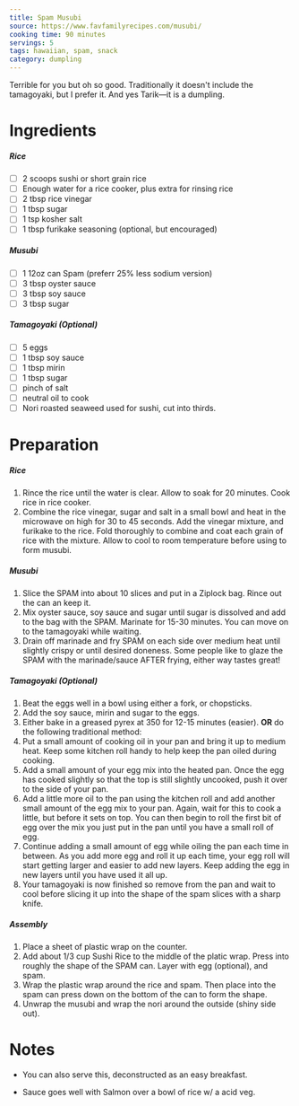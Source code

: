 ```yaml
---
title: Spam Musubi
source: https://www.favfamilyrecipes.com/musubi/
cooking time: 90 minutes
servings: 5
tags: hawaiian, spam, snack
category: dumpling
---
```


Terrible for you but oh so good. Traditionally it doesn't include the tamagoyaki, but I prefer it. And yes Tarik—it is a dumpling.

Ingredients
===========
##### Rice
* [ ] 2 scoops sushi or short grain rice
* [ ] Enough water for a rice cooker, plus extra for rinsing rice
* [ ] 2 tbsp rice vinegar
* [ ] 1 tbsp sugar
* [ ] 1 tsp kosher salt
* [ ] 1 tbsp furikake seasoning (optional, but encouraged)

##### Musubi
* [ ] 1 12oz can Spam (preferr 25% less sodium version)
* [ ] 3 tbsp oyster sauce
* [ ] 3 tbsp soy sauce
* [ ] 3 tbsp sugar

##### Tamagoyaki (Optional)
* [ ] 5 eggs
* [ ] 1 tbsp soy sauce
* [ ] 1 tbsp mirin
* [ ] 1 tbsp sugar
* [ ] pinch of salt
* [ ] neutral oil to cook
* [ ] Nori roasted seaweed used for sushi, cut into thirds.

Preparation
===========
##### Rice
1. Rince the rice until the water is clear. Allow to soak for 20 minutes. Cook rice in rice cooker.
2. Combine the rice vinegar, sugar and salt in a small bowl and heat in the microwave on high for 30 to 45 seconds. Add the vinegar mixture, and furikake to the rice. Fold thoroughly to combine and coat each grain of rice with the mixture. Allow to cool to room temperature before using to form musubi.

##### Musubi
1. Slice the SPAM into about 10 slices and put in a Ziplock bag. Rince out the can an keep it.
2. Mix oyster sauce, soy sauce and sugar until sugar is dissolved and add to the bag with the SPAM. Marinate for 15-30 minutes. You can move on to the tamagoyaki while waiting.
3. Drain off marinade and fry SPAM on each side over medium heat until slightly crispy or until desired doneness. Some people like to glaze the SPAM with the marinade/sauce AFTER frying, either way tastes great!

##### Tamagoyaki (Optional)
1. Beat the eggs well in a bowl using either a fork, or chopsticks.
2. Add the soy sauce, mirin and sugar to the eggs.
3. Either bake in a greased pyrex at 350 for 12-15 minutes (easier).
**OR** do the following traditional method:
3. Put a small amount of cooking oil in your pan and bring it up to medium heat. Keep some kitchen roll handy to help keep the pan oiled during cooking.
4. Add a small amount of your egg mix into the heated pan. Once the egg has cooked slightly so that the top is still slightly uncooked, push it over to the side of your pan.
5. Add a little more oil to the pan using the kitchen roll and add another small amount of the egg mix to your pan. Again, wait for this to cook a little, but before it sets on top. You can then begin to roll the first bit of egg over the mix you just put in the pan until you have a small roll of egg.
6. Continue adding a small amount of egg while oiling the pan each time in between. As you add more egg and roll it up each time, your egg roll will start getting larger and easier to add new layers. Keep adding the egg in new layers until you have used it all up.
7. Your tamagoyaki is now finished so remove from the pan and wait to cool before slicing it up into the shape of the spam slices with a sharp knife.

##### Assembly
1. Place a sheet of plastic wrap on the counter.
2. Add about 1/3 cup Sushi Rice to the middle of the platic wrap. Press into roughly the shape of the SPAM can. Layer with egg (optional), and spam. 
3. Wrap the plastic wrap around the rice and spam. Then place into the spam can press down on the bottom of the can to form the shape.
4. Unwrap the musubi and wrap the nori around the outside (shiny side out). 

Notes
=====

* You can also serve this, deconstructed as an easy breakfast.

* Sauce goes well with Salmon over a bowl of rice w/ a acid veg.